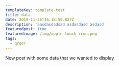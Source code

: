 ```yaml
---
templateKey: template-test
title: data
date: 2019-11-26T16:18:59.827Z
description: 'aasdasdadsad asdasdasd asdasd '
featuredpost: true
featuredimage: /img/apple-touch-icon.png
tags:
  - qrqer
---
```

New post with some data that we wanted to display
